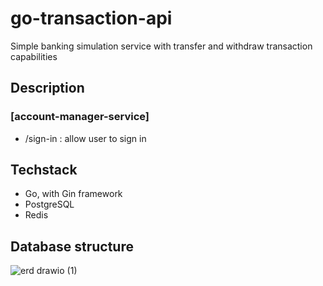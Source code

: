 # go-transaction-api
Simple banking simulation service with transfer and withdraw transaction capabilities

## Description
### [account-manager-service]
- /sign-in        : allow user to sign in 


## Techstack
- Go, with Gin framework
- PostgreSQL
- Redis

## Database structure
![erd drawio (1)](https://github.com/n9mi/go-transaction-api/assets/113373725/1eeef6f7-35da-491e-bec3-e69bd5d011a5)

